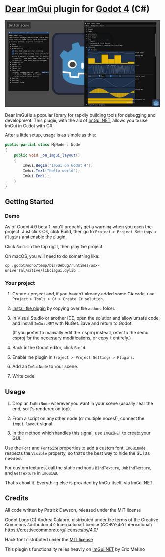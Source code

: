 # [Dear ImGui](https://github.com/ocornut/imgui) plugin for [Godot 4](https://github.com/godotengine/godot) (C#)

![screenshot](doc/screenshot.png)

Dear ImGui is a popular library for rapidly building tools for debugging and development. This plugin, with the aid of [ImGui.NET](https://github.com/mellinoe/ImGui.NET), allows you to use ImGui in Godot with C#.

After a little setup, usage is as simple as this:
```csharp
public partial class MyNode : Node
{
    public void _on_imgui_layout()
    {
        ImGui.Begin("ImGui on Godot 4");
        ImGui.Text("hello world");
        ImGui.End();
    }
}
```

## Getting Started

### Demo

As of Godot 4.0 beta 1, you'll probably get a warning when you open the project. Just click Ok, click Build, then go to `Project > Project Settings > Plugins` and enable the plugin.

Click `Build` in the top right, then play the project.

On macOS, you will need to do something like:
```
cp .godot/mono/temp/bin/Debug/runtimes/osx-universal/native/libcimgui.dylib .
```

### Your project

1. Create a project and, if you haven't already added some C# code, use `Project > Tools > C# > Create C# solution`.

2. [Install the plugin](https://docs.godotengine.org/en/stable/tutorials/plugins/editor/installing_plugins.html) by copying over the `addons` folder.

3. In Visual Studio or another IDE, open the solution and allow unsafe code, and install `ImGui.NET` with NuGet. Save and return to Godot.

    (If you prefer to manually edit the .csproj instead, refer to the demo csproj for the necessary modifications, or copy it entirely.)

4. Back in the Godot editor, click `Build`.

5. Enable the plugin in `Project > Project Settings > Plugins`.

6. Add an `ImGuiNode` to your scene.

7. Write code!

## Usage

1. Drop an `ImGuiNode` wherever you want in your scene (usually near the end, so it's rendered on top).

2. From a script on any other node (or multiple nodes!), connect the `imgui_layout` signal.

3. In the method which handles this signal, use `ImGuiNET` to create your GUI.

Use the `Font` and `FontSize` properties to add a custom font. `ImGuiNode` respects the `Visible` property, so that's the best way to hide the GUI as needed.

For custom textures, call the static methods `BindTexture`, `UnbindTexture`, and `GetTexture` in `ImGuiGD`.

That's about it. Everything else is provided by ImGui itself, via ImGui.NET.

## Credits

All code written by Patrick Dawson, released under the MIT license

Godot Logo (C) Andrea Calabró, distributed under the terms of the Creative Commons Attribution 4.0 International License (CC-BY-4.0 International) https://creativecommons.org/licenses/by/4.0/

Hack font distributed under the [MIT license](https://github.com/source-foundry/Hack/blob/master/LICENSE.md)

This plugin's functionality relies heavily on [ImGui.NET](https://github.com/mellinoe/ImGui.NET) by Eric Mellino
